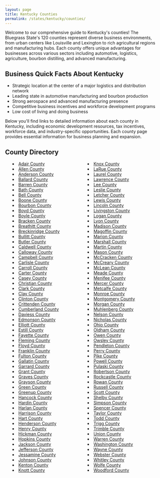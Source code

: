 ```yaml
---
layout: page
title: Kentucky Counties
permalink: /states/kentucky/counties/
---
```


<p>Welcome to our comprehensive guide to Kentucky's counties! The Bluegrass State's 120 counties represent diverse business environments, from urban centers like Louisville and Lexington to rich agricultural regions and manufacturing hubs. Each county offers unique advantages for businesses across various sectors including automotive, logistics, agriculture, bourbon distilling, and advanced manufacturing.</p>

<h2>Business Quick Facts About Kentucky</h2>

<ul>
    <li>Strategic location at the center of a major logistics and distribution network</li>
    <li>Leading state in automotive manufacturing and bourbon production</li>
    <li>Strong aerospace and advanced manufacturing presence</li>
    <li>Competitive business incentives and workforce development programs</li>
    <li>Low cost of living and doing business</li>
</ul>

<p>Below you'll find links to detailed information about each county in Kentucky, including economic development resources, tax incentives, workforce data, and industry-specific opportunities. Each county page provides essential information for business planning and expansion.</p>

<h2>County Directory</h2>
<style>
    .county-list {
        columns: 2;
        -webkit-columns: 2;
        -moz-columns: 2;
        list-style-position: inside;
    }
</style>

<ul class="county-list">
    <li><a href="{{ '/states/kentucky/adair/' | relative_url }}">Adair County</a></li>
    <li><a href="{{ '/states/kentucky/allen/' | relative_url }}">Allen County</a></li>
    <li><a href="{{ '/states/kentucky/anderson/' | relative_url }}">Anderson County</a></li>
    <li><a href="{{ '/states/kentucky/ballard/' | relative_url }}">Ballard County</a></li>
    <li><a href="{{ '/states/kentucky/barren/' | relative_url }}">Barren County</a></li>
    <li><a href="{{ '/states/kentucky/bath/' | relative_url }}">Bath County</a></li>
    <li><a href="{{ '/states/kentucky/bell/' | relative_url }}">Bell County</a></li>
    <li><a href="{{ '/states/kentucky/boone/' | relative_url }}">Boone County</a></li>
    <li><a href="{{ '/states/kentucky/bourbon/' | relative_url }}">Bourbon County</a></li>
    <li><a href="{{ '/states/kentucky/boyd/' | relative_url }}">Boyd County</a></li>
    <li><a href="{{ '/states/kentucky/boyle/' | relative_url }}">Boyle County</a></li>
    <li><a href="{{ '/states/kentucky/bracken/' | relative_url }}">Bracken County</a></li>
    <li><a href="{{ '/states/kentucky/breathitt/' | relative_url }}">Breathitt County</a></li>
    <li><a href="{{ '/states/kentucky/breckinridge/' | relative_url }}">Breckinridge County</a></li>
    <li><a href="{{ '/states/kentucky/bullitt/' | relative_url }}">Bullitt County</a></li>
    <li><a href="{{ '/states/kentucky/butler/' | relative_url }}">Butler County</a></li>
    <li><a href="{{ '/states/kentucky/caldwell/' | relative_url }}">Caldwell County</a></li>
    <li><a href="{{ '/states/kentucky/calloway/' | relative_url }}">Calloway County</a></li>
    <li><a href="{{ '/states/kentucky/campbell/' | relative_url }}">Campbell County</a></li>
    <li><a href="{{ '/states/kentucky/carlisle/' | relative_url }}">Carlisle County</a></li>
    <li><a href="{{ '/states/kentucky/carroll/' | relative_url }}">Carroll County</a></li>
    <li><a href="{{ '/states/kentucky/carter/' | relative_url }}">Carter County</a></li>
    <li><a href="{{ '/states/kentucky/casey/' | relative_url }}">Casey County</a></li>
    <li><a href="{{ '/states/kentucky/christian/' | relative_url }}">Christian County</a></li>
    <li><a href="{{ '/states/kentucky/clark/' | relative_url }}">Clark County</a></li>
    <li><a href="{{ '/states/kentucky/clay/' | relative_url }}">Clay County</a></li>
    <li><a href="{{ '/states/kentucky/clinton/' | relative_url }}">Clinton County</a></li>
    <li><a href="{{ '/states/kentucky/crittenden/' | relative_url }}">Crittenden County</a></li>
    <li><a href="{{ '/states/kentucky/cumberland/' | relative_url }}">Cumberland County</a></li>
    <li><a href="{{ '/states/kentucky/daviess/' | relative_url }}">Daviess County</a></li>
    <li><a href="{{ '/states/kentucky/edmonson/' | relative_url }}">Edmonson County</a></li>
    <li><a href="{{ '/states/kentucky/elliott/' | relative_url }}">Elliott County</a></li>
    <li><a href="{{ '/states/kentucky/estill/' | relative_url }}">Estill County</a></li>
    <li><a href="{{ '/states/kentucky/fayette/' | relative_url }}">Fayette County</a></li>
    <li><a href="{{ '/states/kentucky/fleming/' | relative_url }}">Fleming County</a></li>
    <li><a href="{{ '/states/kentucky/floyd/' | relative_url }}">Floyd County</a></li>
    <li><a href="{{ '/states/kentucky/franklin/' | relative_url }}">Franklin County</a></li>
    <li><a href="{{ '/states/kentucky/fulton/' | relative_url }}">Fulton County</a></li>
    <li><a href="{{ '/states/kentucky/gallatin/' | relative_url }}">Gallatin County</a></li>
    <li><a href="{{ '/states/kentucky/garrard/' | relative_url }}">Garrard County</a></li>
    <li><a href="{{ '/states/kentucky/grant/' | relative_url }}">Grant County</a></li>
    <li><a href="{{ '/states/kentucky/graves/' | relative_url }}">Graves County</a></li>
    <li><a href="{{ '/states/kentucky/grayson/' | relative_url }}">Grayson County</a></li>
    <li><a href="{{ '/states/kentucky/green/' | relative_url }}">Green County</a></li>
    <li><a href="{{ '/states/kentucky/greenup/' | relative_url }}">Greenup County</a></li>
    <li><a href="{{ '/states/kentucky/hancock/' | relative_url }}">Hancock County</a></li>
    <li><a href="{{ '/states/kentucky/hardin/' | relative_url }}">Hardin County</a></li>
    <li><a href="{{ '/states/kentucky/harlan/' | relative_url }}">Harlan County</a></li>
    <li><a href="{{ '/states/kentucky/harrison/' | relative_url }}">Harrison County</a></li>
    <li><a href="{{ '/states/kentucky/hart/' | relative_url }}">Hart County</a></li>
    <li><a href="{{ '/states/kentucky/henderson/' | relative_url }}">Henderson County</a></li>
    <li><a href="{{ '/states/kentucky/henry/' | relative_url }}">Henry County</a></li>
    <li><a href="{{ '/states/kentucky/hickman/' | relative_url }}">Hickman County</a></li>
    <li><a href="{{ '/states/kentucky/hopkins/' | relative_url }}">Hopkins County</a></li>
    <li><a href="{{ '/states/kentucky/jackson/' | relative_url }}">Jackson County</a></li>
    <li><a href="{{ '/states/kentucky/jefferson/' | relative_url }}">Jefferson County</a></li>
    <li><a href="{{ '/states/kentucky/jessamine/' | relative_url }}">Jessamine County</a></li>
    <li><a href="{{ '/states/kentucky/johnson/' | relative_url }}">Johnson County</a></li>
    <li><a href="{{ '/states/kentucky/kenton/' | relative_url }}">Kenton County</a></li>
    <li><a href="{{ '/states/kentucky/knott/' | relative_url }}">Knott County</a></li>
    <li><a href="{{ '/states/kentucky/knox/' | relative_url }}">Knox County</a></li>
    <li><a href="{{ '/states/kentucky/larue/' | relative_url }}">LaRue County</a></li>
    <li><a href="{{ '/states/kentucky/laurel/' | relative_url }}">Laurel County</a></li>
    <li><a href="{{ '/states/kentucky/lawrence/' | relative_url }}">Lawrence County</a></li>
    <li><a href="{{ '/states/kentucky/lee/' | relative_url }}">Lee County</a></li>
    <li><a href="{{ '/states/kentucky/leslie/' | relative_url }}">Leslie County</a></li>
    <li><a href="{{ '/states/kentucky/letcher/' | relative_url }}">Letcher County</a></li>
    <li><a href="{{ '/states/kentucky/lewis/' | relative_url }}">Lewis County</a></li>
    <li><a href="{{ '/states/kentucky/lincoln/' | relative_url }}">Lincoln County</a></li>
    <li><a href="{{ '/states/kentucky/livingston/' | relative_url }}">Livingston County</a></li>
    <li><a href="{{ '/states/kentucky/logan/' | relative_url }}">Logan County</a></li>
    <li><a href="{{ '/states/kentucky/lyon/' | relative_url }}">Lyon County</a></li>
    <li><a href="{{ '/states/kentucky/madison/' | relative_url }}">Madison County</a></li>
    <li><a href="{{ '/states/kentucky/magoffin/' | relative_url }}">Magoffin County</a></li>
    <li><a href="{{ '/states/kentucky/marion/' | relative_url }}">Marion County</a></li>
    <li><a href="{{ '/states/kentucky/marshall/' | relative_url }}">Marshall County</a></li>
    <li><a href="{{ '/states/kentucky/martin/' | relative_url }}">Martin County</a></li>
    <li><a href="{{ '/states/kentucky/mason/' | relative_url }}">Mason County</a></li>
    <li><a href="{{ '/states/kentucky/mccracken/' | relative_url }}">McCracken County</a></li>
    <li><a href="{{ '/states/kentucky/mccreary/' | relative_url }}">McCreary County</a></li>
    <li><a href="{{ '/states/kentucky/mclean/' | relative_url }}">McLean County</a></li>
    <li><a href="{{ '/states/kentucky/meade/' | relative_url }}">Meade County</a></li>
    <li><a href="{{ '/states/kentucky/menifee/' | relative_url }}">Menifee County</a></li>
    <li><a href="{{ '/states/kentucky/mercer/' | relative_url }}">Mercer County</a></li>
    <li><a href="{{ '/states/kentucky/metcalfe/' | relative_url }}">Metcalfe County</a></li>
    <li><a href="{{ '/states/kentucky/monroe/' | relative_url }}">Monroe County</a></li>
    <li><a href="{{ '/states/kentucky/montgomery/' | relative_url }}">Montgomery County</a></li>
    <li><a href="{{ '/states/kentucky/morgan/' | relative_url }}">Morgan County</a></li>
    <li><a href="{{ '/states/kentucky/muhlenberg/' | relative_url }}">Muhlenberg County</a></li>
    <li><a href="{{ '/states/kentucky/nelson/' | relative_url }}">Nelson County</a></li>
    <li><a href="{{ '/states/kentucky/nicholas/' | relative_url }}">Nicholas County</a></li>
    <li><a href="{{ '/states/kentucky/ohio/' | relative_url }}">Ohio County</a></li>
    <li><a href="{{ '/states/kentucky/oldham/' | relative_url }}">Oldham County</a></li>
    <li><a href="{{ '/states/kentucky/owen/' | relative_url }}">Owen County</a></li>
    <li><a href="{{ '/states/kentucky/owsley/' | relative_url }}">Owsley County</a></li>
    <li><a href="{{ '/states/kentucky/pendleton/' | relative_url }}">Pendleton County</a></li>
    <li><a href="{{ '/states/kentucky/perry/' | relative_url }}">Perry County</a></li>
    <li><a href="{{ '/states/kentucky/pike/' | relative_url }}">Pike County</a></li>
    <li><a href="{{ '/states/kentucky/powell/' | relative_url }}">Powell County</a></li>
    <li><a href="{{ '/states/kentucky/pulaski/' | relative_url }}">Pulaski County</a></li>
    <li><a href="{{ '/states/kentucky/robertson/' | relative_url }}">Robertson County</a></li>
    <li><a href="{{ '/states/kentucky/rockcastle/' | relative_url }}">Rockcastle County</a></li>
    <li><a href="{{ '/states/kentucky/rowan/' | relative_url }}">Rowan County</a></li>
    <li><a href="{{ '/states/kentucky/russell/' | relative_url }}">Russell County</a></li>
    <li><a href="{{ '/states/kentucky/scott/' | relative_url }}">Scott County</a></li>
    <li><a href="{{ '/states/kentucky/shelby/' | relative_url }}">Shelby County</a></li>
    <li><a href="{{ '/states/kentucky/simpson/' | relative_url }}">Simpson County</a></li>
    <li><a href="{{ '/states/kentucky/spencer/' | relative_url }}">Spencer County</a></li>
    <li><a href="{{ '/states/kentucky/taylor/' | relative_url }}">Taylor County</a></li>
    <li><a href="{{ '/states/kentucky/todd/' | relative_url }}">Todd County</a></li>
    <li><a href="{{ '/states/kentucky/trigg/' | relative_url }}">Trigg County</a></li>
    <li><a href="{{ '/states/kentucky/trimble/' | relative_url }}">Trimble County</a></li>
    <li><a href="{{ '/states/kentucky/union/' | relative_url }}">Union County</a></li>
    <li><a href="{{ '/states/kentucky/warren/' | relative_url }}">Warren County</a></li>
    <li><a href="{{ '/states/kentucky/washington/' | relative_url }}">Washington County</a></li>
    <li><a href="{{ '/states/kentucky/wayne/' | relative_url }}">Wayne County</a></li>
    <li><a href="{{ '/states/kentucky/webster/' | relative_url }}">Webster County</a></li>
    <li><a href="{{ '/states/kentucky/whitley/' | relative_url }}">Whitley County</a></li>
    <li><a href="{{ '/states/kentucky/wolfe/' | relative_url }}">Wolfe County</a></li>
    <li><a href="{{ '/states/kentucky/woodford/' | relative_url }}">Woodford County</a></li>
</ul>
